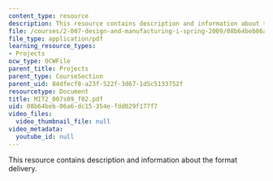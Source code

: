 ```yaml
---
content_type: resource
description: This resource contains description and information about the format delivery.
file: /courses/2-007-design-and-manufacturing-i-spring-2009/08b64beb06a6dc15354efdd029f177f7_MIT2_007s09_f02.pdf
file_type: application/pdf
learning_resource_types:
- Projects
ocw_type: OCWFile
parent_title: Projects
parent_type: CourseSection
parent_uid: 84dfecf8-a23f-522f-3d67-1d5c5133752f
resourcetype: Document
title: MIT2_007s09_f02.pdf
uid: 08b64beb-06a6-dc15-354e-fdd029f177f7
video_files:
  video_thumbnail_file: null
video_metadata:
  youtube_id: null
---
```

This resource contains description and information about the format delivery.

